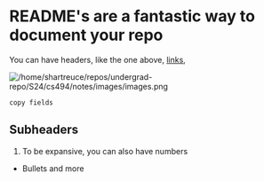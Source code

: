 # README's are a fantastic way to document your repo

You can have headers, like the one above, [links](https://wbuz24.github.io/personal-site/), 

![/home/shartreuce/repos/undergrad-repo/S24/cs494/notes/images/images.png](/home/shartreuce/repos/undergrad-repo/S24/cs494/notes/images/images.png) 

```
copy fields
```

## Subheaders

 1. To be expansive, you can also have numbers
 - Bullets and more
